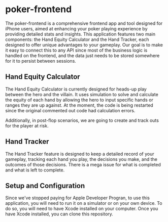# poker-frontend

The poker-frontend is a comprehensive frontend app and tool designed for iPhone users, aimed at enhancing your poker playing experience by providing detailed stats and insights. This application features two main components: the Hand Equity Calculator and the Hand Tracker, each designed to offer unique advantages to your gameplay. Our goal is to make it easy to connect this to any API since most of the business logic is handled on the frontend, and the data just needs to be stored somewhere for it to persist between sessions.

## Hand Equity Calculator

The Hand Equity Calculator is currently designed for heads-up play between the hero and the villain. It uses simulation to solve and calculate the equity of each hand by allowing the hero to input specific hands or ranges they are up against. At the moment, the code is being restarted since the original commented out code had calculation errors.

Additionally, in post-flop scenarios, we are going to create and track outs for the player at risk.

## Hand Tracker

The Hand Tracker feature is designed to keep a detailed record of your gameplay, tracking each hand you play, the decisions you make, and the outcomes of those decisions. There is a mega issue for what is completed and what is left to complete.

## Setup and Configuration

Since we've stopped paying for Apple Developer Progran, to use this application, you will need to run it on a simulator or on your own device. To do so, you will need to have Xcode installed on your computer. Once you have Xcode installed, you can clone this repository.
